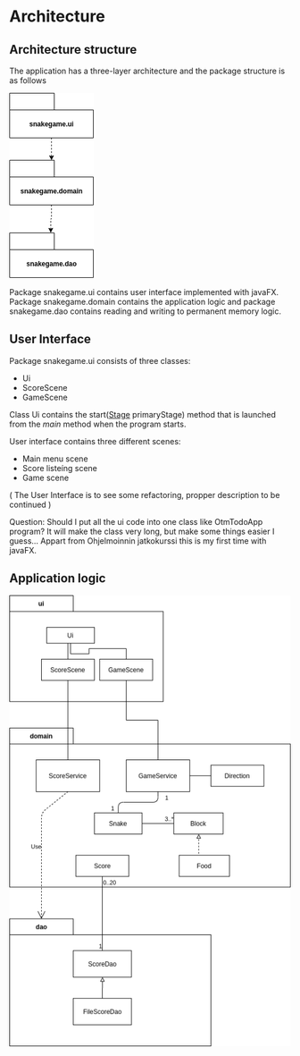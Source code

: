 # Architecture

## Architecture structure

The application has a three-layer architecture and the package structure is as follows

<img src="https://github.com/anadis504/ot-harjoitustyo/blob/master/dokumentaatio/kuvat/packagediagram.png">

Package snakegame.ui contains user interface implemented with javaFX. Package snakegame.domain contains the application logic and package snakegame.dao contains reading and writing to permanent memory logic.

## User Interface

Package snakegame.ui consists of three classes:
* Ui
* ScoreScene
* GameScene

Class Ui contains the start([Stage](https://docs.oracle.com/javase/8/javafx/api/javafx/stage/Stage.html) primaryStage) method that is launched from the _main_ method when the program starts.

User interface contains three different scenes:

* Main menu scene
* Score listeíng scene
* Game scene

( The User Interface is to see some refactoring, propper description to be continued )

Question: Should I put all the ui code into one class like OtmTodoApp program? It will make the class very long, but make some things easier I guess... Appart from Ohjelmoinnin jatkokurssi this is my first time with javaFX.

## Application logic

<img src="https://github.com/anadis504/ot-harjoitustyo/blob/master/dokumentaatio/kuvat/package.png">


